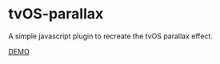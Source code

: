 # tvOS-parallax
A simple javascript plugin to recreate the tvOS parallax effect.

<a href="http://mrenty.com/sandbox/tvos-parallax/" target="_blank">DEMO</a>